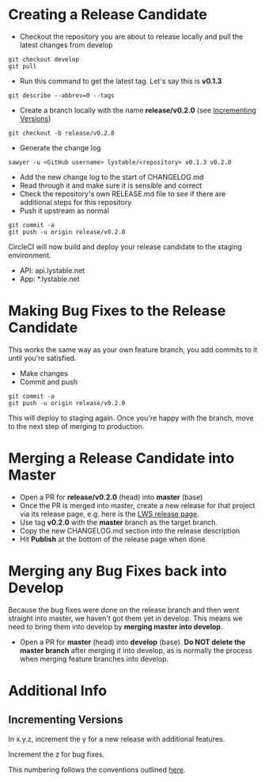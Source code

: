 # Creating a Release Candidate

- Checkout the repository you are about to release locally and pull the latest changes from develop
```
git checkout develop
git pull
```
- Run this command to get the latest tag. Let's say this is **v0.1.3**
```
git describe --abbrev=0 --tags
```
- Create a branch locally with the name **release/v0.2.0** (see [Incrementing Versions](#version-increment))
```
git checkout -b release/v0.2.0
```
- Generate the change log
```
sawyer -u <GitHub username> lystable/<repository> v0.1.3 v0.2.0
```
- Add the new change log to the start of CHANGELOG.md
- Read through it and make sure it is sensible and correct
- Check the repository's own RELEASE.md file to see if there are additional steps for this repository
- Push it upstream as normal
```
git commit -a
git push -u origin release/v0.2.0
```

CircleCI will now build and deploy your release candidate to the staging environment.

- API: api.lystable.net
- App: *.lystable.net

# Making Bug Fixes to the Release Candidate

This works the same way as your own feature branch, you add commits to it until you're satisfied.

- Make changes
- Commit and push
```
git commit -a
git push -u origin release/v0.2.0
```

This will deploy to staging again. Once you're happy with the branch, move to the next step of merging to production.

# Merging a Release Candidate into Master

- Open a PR for **release/v0.2.0** (head) into **master** (base)
- Once the PR is merged into master, create a new release for that project via its release page, e.g. here is the [LWS release page](https://github.com/lystable/lws/releases).
- Use tag **v0.2.0** with the **master** branch as the target branch.
- Copy the new CHANGELOG.md section into the release description
- Hit **Publish** at the bottom of the release page when done.

# Merging any Bug Fixes back into Develop

Because the bug fixes were done on the release branch and then went straight into master, we haven't got them yet in develop. This means we need to bring them into develop by **merging master into develop**.

- Open a PR for **master** (head) into **develop** (base). **Do NOT delete the master branch** after merging it into develop, as is normally the process when merging feature branches into develop.

# Additional Info

## <a name="version-increment">Incrementing Versions</a>

In x.y.z, increment the y for a new release with additional features.

Increment the z for bug fixes.

This numbering follows the conventions outlined [here](http://semver.org/).
